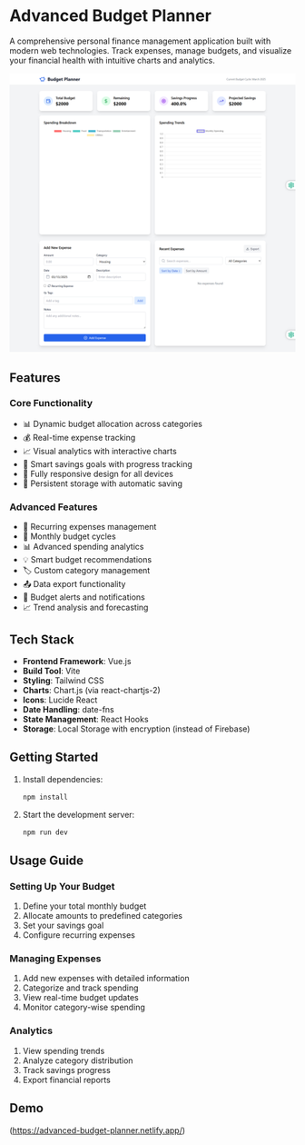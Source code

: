 # Advanced Budget Planner

A comprehensive personal finance management application built with modern web technologies. Track expenses, manage budgets, and visualize your financial health with intuitive charts and analytics.


![ Advanced Budget Planner](Project.png)
## Features

### Core Functionality
- 📊 Dynamic budget allocation across categories
- 💰 Real-time expense tracking
- 📈 Visual analytics with interactive charts
- 🎯 Smart savings goals with progress tracking
- 📱 Fully responsive design for all devices
- 💾 Persistent storage with automatic saving

### Advanced Features
- 🔄 Recurring expenses management
- 📅 Monthly budget cycles
- 📊 Advanced spending analytics
- 💡 Smart budget recommendations
- 🏷️ Custom category management
- 📤 Data export functionality
- 🔔 Budget alerts and notifications
- 📈 Trend analysis and forecasting

## Tech Stack

- **Frontend Framework**: Vue.js
- **Build Tool**: Vite
- **Styling**: Tailwind CSS
- **Charts**: Chart.js (via react-chartjs-2)
- **Icons**: Lucide React
- **Date Handling**: date-fns
- **State Management**: React Hooks
- **Storage**: Local Storage with encryption (instead of Firebase)

## Getting Started

1. Install dependencies:
   ```bash
   npm install
   ```
2. Start the development server:
   ```bash
   npm run dev
   ```

## Usage Guide

### Setting Up Your Budget
1. Define your total monthly budget
2. Allocate amounts to predefined categories
3. Set your savings goal
4. Configure recurring expenses

### Managing Expenses
1. Add new expenses with detailed information
2. Categorize and track spending
3. View real-time budget updates
4. Monitor category-wise spending

### Analytics
1. View spending trends
2. Analyze category distribution
3. Track savings progress
4. Export financial reports

## Demo 
(https://advanced-budget-planner.netlify.app/)
